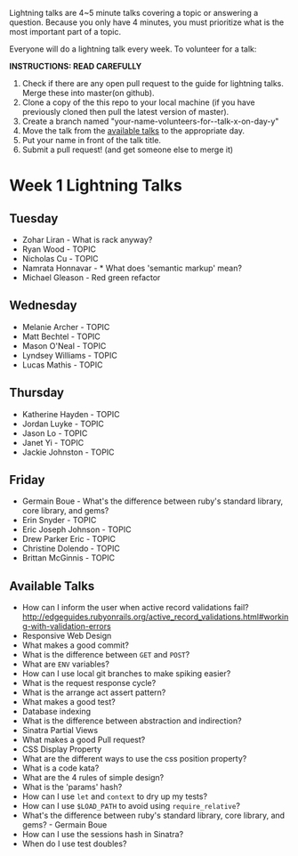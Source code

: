 Lightning talks are 4~5 minute talks covering a topic or answering a question.
Because you only have 4 minutes, you must prioritize what is the most important
part of a topic.

Everyone will do a lightning talk every week. To volunteer for a talk:

**INSTRUCTIONS: READ CAREFULLY**

1. Check if there are any open pull request to the guide for lightning talks.
Merge these into master(on github).
2. Clone a copy of the this repo to your local machine (if you have previously
cloned then pull the latest version of master).
3. Create a branch named "your-name-volunteers-for--talk-x-on-day-y"
4. Move the talk from the [available talks](#available-talks) to the appropriate
   day.
5. Put your name in front of the talk title.
6. Submit a pull request!  (and get someone else to merge it)


# Week 1 Lightning Talks

## Tuesday

* Zohar Liran - What is rack anyway?
* Ryan Wood - TOPIC
* Nicholas Cu - TOPIC
* Namrata Honnavar - * What does 'semantic markup' mean?
* Michael Gleason - Red green refactor

## Wednesday

* Melanie Archer - TOPIC
* Matt Bechtel - TOPIC
* Mason O'Neal - TOPIC
* Lyndsey Williams - TOPIC
* Lucas Mathis - TOPIC

## Thursday

* Katherine Hayden - TOPIC
* Jordan Luyke - TOPIC
* Jason Lo - TOPIC
* Janet Yi - TOPIC
* Jackie Johnston - TOPIC

## Friday

* Germain Boue - What's the difference between ruby's standard library, core library, and gems?
* Erin Snyder - TOPIC
* Eric Joseph Johnson - TOPIC
* Drew Parker Eric - TOPIC
* Christine Dolendo - TOPIC
* Brittan McGinnis - TOPIC

## Available Talks
* How can I inform the user when active record validations fail? http://edgeguides.rubyonrails.org/active_record_validations.html#working-with-validation-errors
* Responsive Web Design 
* What makes a good commit?
* What is the difference between `GET` and `POST`?
* What are `ENV` variables?
* How can I use local git branches to make spiking easier?
* What is the request response cycle?
* What is the arrange act assert pattern?
* What makes a good test?
* Database indexing
* What is the difference between abstraction and indirection?
* Sinatra Partial Views
* What makes a good Pull request?
* CSS Display Property
* What are the different ways to use the css position property?
* What is a code kata?
* What are the 4 rules of simple design?
* What is the 'params' hash?
* How can I use `let` and `context` to dry up my tests?
* How can I use `$LOAD_PATH` to avoid using `require_relative`?
* What's the difference between ruby's standard library, core library, and gems? - Germain Boue
* How can I use the sessions hash in Sinatra?
* When do I use test doubles?

